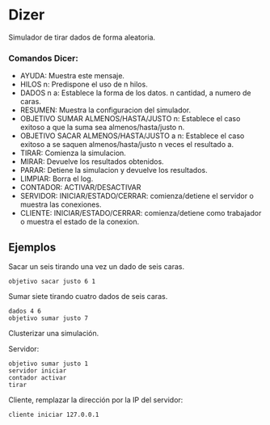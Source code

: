 # Dizer
Simulador de tirar dados de forma aleatoria.

### Comandos Dicer:
+	AYUDA: Muestra este mensaje.
+	HILOS n: Predispone el uso de n hilos.
+	DADOS n a: Establece la forma de los datos. n cantidad, a numero de caras.
+	RESUMEN: Muestra la configuracion del simulador.
+	OBJETIVO SUMAR ALMENOS/HASTA/JUSTO n: Establece el caso exitoso a que la suma sea almenos/hasta/justo n.
+	OBJETIVO SACAR ALMENOS/HASTA/JUSTO a n: Establece el caso exitoso a se saquen almenos/hasta/justo n veces el resultado a.
+	TIRAR: Comienza la simulacion.
+	MIRAR: Devuelve los resultados obtenidos.
+	PARAR: Detiene la simulacion y devuelve los resultados.
+	LIMPIAR: Borra el log.
+   CONTADOR: ACTIVAR/DESACTIVAR
+   SERVIDOR: INICIAR/ESTADO/CERRAR: comienza/detiene el servidor o muestra las conexiones.
+   CLIENTE: INICIAR/ESTADO/CERRAR: comienza/detiene como trabajador o muestra el estado de la conexion.
## Ejemplos
Sacar un seis tirando una vez un dado de seis caras.
````
objetivo sacar justo 6 1
````
Sumar siete tirando cuatro dados de seis caras.
````
dados 4 6
objetivo sumar justo 7
````
Clusterizar una simulación.

Servidor:
````
objetivo sumar justo 1
servidor iniciar
contador activar
tirar
````
Cliente, remplazar la dirección por la IP del servidor:
````
cliente iniciar 127.0.0.1
````